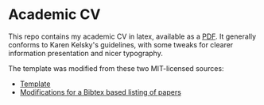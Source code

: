 # Academic CV

This repo contains my academic CV in latex, available as a [PDF](cv-rivers.pdf). It generally conforms to Karen Kelsky's guidelines, with some tweaks for clearer information presentation and nicer typography.

The template was modified from these two MIT-licensed sources:

* [Template](https://github.com/gboeing/cv)
* [Modifications for a Bibtex based listing of papers](https://github.com/rgeirhos/academic-cv-publications/blob/master/cv/cv.tex)

